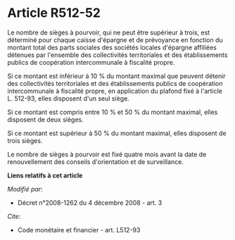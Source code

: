 # Article R512-52

Le nombre de sièges à pourvoir, qui ne peut être supérieur à trois, est déterminé pour chaque caisse d'épargne et de
prévoyance en fonction du montant total des parts sociales des sociétés locales d'épargne affiliées détenues par l'ensemble
des collectivités territoriales et des établissements publics de coopération intercommunale à fiscalité propre. 

Si ce montant est inférieur à 10 % du montant maximal que peuvent détenir des collectivités territoriales et des
établissements publics de coopération intercommunale à fiscalité propre, en application du plafond fixé à l'article L.
512-93, elles disposent d'un seul siège. 

Si ce montant est compris entre 10 % et 50 % du montant maximal, elles disposent de deux sièges. 

Si ce montant est supérieur à 50 % du montant maximal, elles disposent de trois sièges. 

Le nombre de sièges à pourvoir est fixé quatre mois avant la date de renouvellement des conseils d'orientation et de
surveillance.

**Liens relatifs à cet article**

_Modifié par_:

  - Décret n°2008-1262 du 4 décembre 2008 - art. 3

_Cite_:

  - Code monétaire et financier - art. L512-93
